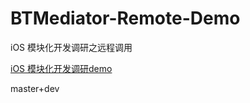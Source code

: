 # BTMediator-Remote-Demo

iOS 模块化开发调研之远程调用

[iOS 模块化开发调研demo](https://github.com/BrooksWon/BTMediator)

master+dev

